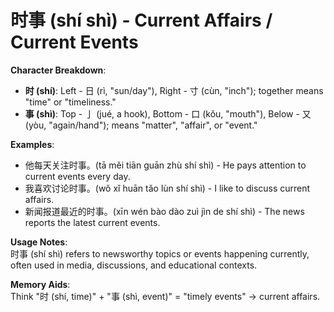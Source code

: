 # **时事 (shí shì) - Current Affairs / Current Events**

**Character Breakdown**:  
- **时 (shí)**: Left - 日 (rì, "sun/day"), Right - 寸 (cùn, "inch"); together means "time" or "timeliness."  
- **事 (shì)**: Top - 亅 (jué, a hook), Bottom - 口 (kǒu, "mouth"), Below - 又 (yòu, "again/hand"); means "matter", "affair", or "event."

**Examples**:  
- 他每天关注时事。(tā měi tiān guān zhù shí shì) - He pays attention to current events every day.  
- 我喜欢讨论时事。(wǒ xǐ huān tǎo lùn shí shì) - I like to discuss current affairs.  
- 新闻报道最近的时事。(xīn wén bào dào zuì jìn de shí shì) - The news reports the latest current events.

**Usage Notes**:  
时事 (shí shì) refers to newsworthy topics or events happening currently, often used in media, discussions, and educational contexts.

**Memory Aids**:  
Think "时 (shí, time)" + "事 (shì, event)" = "timely events" → current affairs.